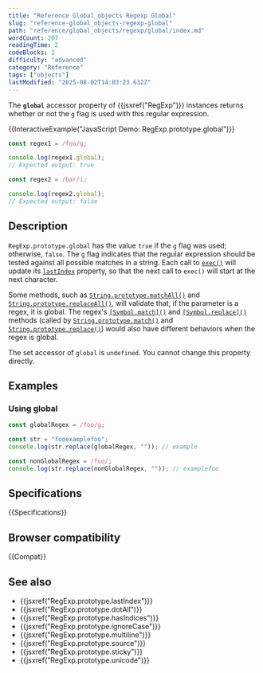 ```yaml
---
title: "Reference Global_objects Regexp Global"
slug: "reference-global_objects-regexp-global"
path: "reference/global_objects/regexp/global/index.md"
wordCount: 207
readingTime: 2
codeBlocks: 2
difficulty: "advanced"
category: "Reference"
tags: ["objects"]
lastModified: "2025-08-02T14:03:23.632Z"
---
```



The **`global`** accessor property of {{jsxref("RegExp")}} instances returns whether or not the `g` flag is used with this regular expression.

{{InteractiveExample("JavaScript Demo: RegExp.prototype.global")}}

```js interactive-example
const regex1 = /foo/g;

console.log(regex1.global);
// Expected output: true

const regex2 = /bar/i;

console.log(regex2.global);
// Expected output: false
```

## Description

`RegExp.prototype.global` has the value `true` if the `g` flag was used; otherwise, `false`. The `g` flag indicates that the regular expression should be tested against all possible matches in a string. Each call to [`exec()`](/en-US/docs/Web/JavaScript/Reference/Global_Objects/RegExp/exec) will update its [`lastIndex`](/en-US/docs/Web/JavaScript/Reference/Global_Objects/RegExp/lastIndex) property, so that the next call to `exec()` will start at the next character.

Some methods, such as [`String.prototype.matchAll()`](/en-US/docs/Web/JavaScript/Reference/Global_Objects/String/matchAll) and [`String.prototype.replaceAll()`](/en-US/docs/Web/JavaScript/Reference/Global_Objects/String/replaceAll), will validate that, if the parameter is a regex, it is global. The regex's [`[Symbol.match]()`](/en-US/docs/Web/JavaScript/Reference/Global_Objects/RegExp/Symbol.match) and [`[Symbol.replace]()`](/en-US/docs/Web/JavaScript/Reference/Global_Objects/RegExp/Symbol.replace) methods (called by [`String.prototype.match()`](/en-US/docs/Web/JavaScript/Reference/Global_Objects/String/match) and [`String.prototype.replace()`](/en-US/docs/Web/JavaScript/Reference/Global_Objects/String/replace)) would also have different behaviors when the regex is global.

The set accessor of `global` is `undefined`. You cannot change this property directly.

## Examples

### Using global

```js
const globalRegex = /foo/g;

const str = "fooexamplefoo";
console.log(str.replace(globalRegex, "")); // example

const nonGlobalRegex = /foo/;
console.log(str.replace(nonGlobalRegex, "")); // examplefoo
```

## Specifications

{{Specifications}}

## Browser compatibility

{{Compat}}

## See also

- {{jsxref("RegExp.prototype.lastIndex")}}
- {{jsxref("RegExp.prototype.dotAll")}}
- {{jsxref("RegExp.prototype.hasIndices")}}
- {{jsxref("RegExp.prototype.ignoreCase")}}
- {{jsxref("RegExp.prototype.multiline")}}
- {{jsxref("RegExp.prototype.source")}}
- {{jsxref("RegExp.prototype.sticky")}}
- {{jsxref("RegExp.prototype.unicode")}}

